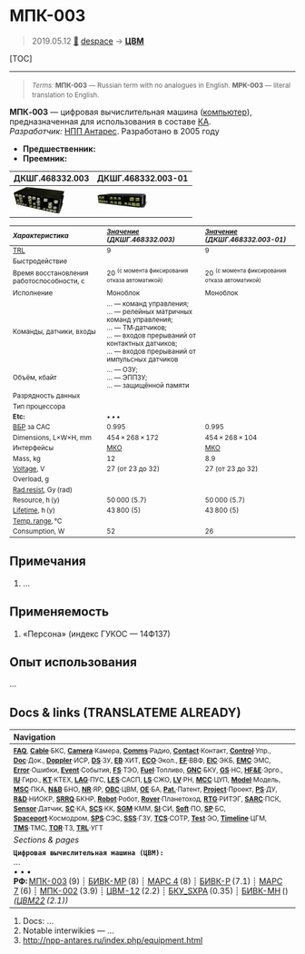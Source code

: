 # МПК-003
> 2019.05.12 [🚀](../index/index.md) [despace](index.md) → **[ЦВМ](obc.md)**

[TOC]

---

> <small>*Terms:* **МПК-003** — Russian term with no analogues in English. **MPK-003** — literal translation to English.</small>

**МПК‑003** — цифровая вычислительная машина ([компьютер](obc.md)), предназначенная для использования в составе [КА](sc.md).  
*Разработчик:* [НПП Антарес](zz_npp_antares.md). Разработано в 2005 году 
   - **Предшественник:** 
   - **Преемник:** 

|ДКШГ.468332.003|ДКШГ.468332.003-01|
|:--|:--|
|[![](f/cpu/m/mpk-003_pic1_thumb.jpg)](f/cpu/m/mpk-003_pic1.jpg)|[![](f/cpu/m/mpk-003_pic2_thumb.jpg)](f/cpu/m/mpk-003_pic2.png)|

<small>

|*Характеристика*|*[Значение](si.md)<br> (ДКШГ.468332.003)*|*[Значение](si.md)<br> (ДКШГ.468332.003-01)*|
|:--|:--|:--|
|[TRL](trl.md)|9|9|
|Быстродействие|||
|Время восстановления работоспособности, с|20 <sup>(с момента фиксирования отказа автоматикой)</sup>|20 <sup>(с момента фиксирования отказа автоматикой)</sup>|
|Исполнение|Моноблок|Моноблок|
|Команды, датчики, входы|… — команд управления;<br> … — релейных матричных команд управления;<br> … — ТМ‑датчиков;<br> … — входов прерываний от контактных датчиков;<br> … — входов прерываний от импульсных датчиков||
|Объём, кбайт|… — ОЗУ;<br> … — ЭППЗУ;<br> … — защищённой памяти||
|Разрядность данных|||
|Тип процессора|||
|**Etc:**|• • •||
|[ВБР](srrq.md) за САС|0.995|0.995|
|Dimensions, L×W×H, mm|454 × 268 × 172|454 × 268 × 104|
|Интерфейсы|[МКО](mil_std_1553b.md)|[МКО](mil_std_1553b.md)|
|Mass, kg|12|8.9|
|[Voltage](voltage.md), V|27 (от 23 до 32)|27 (от 23 до 32)|
|Overload, g|||
|[Rad.resist](ion_rad.md), Gy (rad)|||
|Resource, h (y)|50 000 (5.7)|50 000 (5.7)|
|[Lifetime](lifetime.md), h (y)|43 800 (5)|43 800 (5)|
|[Temp. range](tcs.md), ℃|||
|Consumption, W|52|26|

</small>



<p style="page-break-after:always"> </p>

## Примечания
   1. …



## Применяемость
   1. «Персона» (индекс ГУКОС — 14Ф137)



## Опыт использования
…



<p style="page-break-after:always"> </p>

## Docs & links (TRANSLATEME ALREADY)
|Navigation|
|:--|
|<small>**[FAQ](faq.md)**, **[Cable](cable.md)**·БКС, **[Camera](cam.md)**·Камера, **[Comms](comms.md)**·Радио, **[Contact](contact.md)**·Контакт, **[Control](control.md)**·Упр., **[Doc](doc.md)**·Док., **[Doppler](doppler.md)**·ИСР, **[DS](ds.md)**·ЗУ, **[EB](eb.md)**·ХИТ, **[ECO](ecology.md)**·Экол., **[EF](ef.md)**·ВВФ, **[ElC](elc.md)**·ЭКБ, **[EMC](emc.md)**·ЭМС, **[Error](error.md)**·Ошибки, **[Event](event.md)**·События, **[FS](fs.md)**·ТЭО, **[Fuel](fuel.md)**·Топливо, **[GNC](gnc.md)**·БКУ, **[GS](scs.md)**·НС, **[HF&E](hfe.md)**·Эрго., **[IU](iu.md)**·Гиро., **[KT](kt.md)**·КТЕХ, **[LAG](lag.md)**·ПУC, **[LES](les.md)**·САСП, **[LS](ls.md)**·СЖО, **[LV](lv.md)**·РН, **[MCC](mcc.md)**·ЦУП, **[Model](model.md)**·Модель, **[MSC](sc.md)**·ПКА, **[N&B](nnb.md)**·БНО, **[NR](nr.md)**·ЯР, **[OBC](obc.md)**·ЦВМ, **[OE](oe.md)**·БА, **[Pat.](патент.md)**·Патент, **[Project](project.md)**·Проект, **[PS](ps.md)**·ДУ, **[R&D](rnd.md)**·НИОКР, **[SRRQ](srrq.md)**·БКНР, **[Robot](robotics.md)**·Робот, **[Rover](rover.md)**·Планетоход, **[RTG](rtg.md)**·РИТЭГ, **[SARC](sarc.md)**·ПСК, **[Sensor](sensor.md)**·Датчик, **[SC](sc.md)**·КА, **[SCS](scs.md)**·КК, **[SGM](sgm.md)**·КММ, **[SI](si.md)**·СИ, **[Soft](soft.md)**·ПО, **[SP](sp.md)**·БС, **[Spaceport](spaceport.md)**·Космодром, **[SPS](sps.md)**·СЭС, **[SSS](sss.md)**·ГЗУ, **[TCS](tcs.md)**·СОТР, **[Test](test.md)**·ЭО, **[Timeline](timeline.md)**·ЦГМ, **[TMS](tms.md)**·ТМС, **[TOR](tor.md)**·ТЗ, **[TRL](trl.md)**·УГТ</small>|
|*Sections & pages*|
|**`Цифровая вычислительная машина (ЦВМ):`**<br> … <br>• • •<br> **РФ:** [МПК-003](mpk_003.md) (9) ┊ [БИВК-МР](bivk_mr.md) (8) ┊ [МАРС 4](mars_4.md) (8) ┊ [БИВК-Р](bivk_r.md) (7.1) ┊ [МАРС 7](mars_7.md) (6) ┊ [МПК-002](mpk2.md) (3.9) ┊ [ЦВМ-12](cvm_12.md) (2.2) ┊ [БКУ_SXPA](bku_sxpa.md) (0.35) ┊ [БИВК-МН](бивк‑мн.md) () *([ЦВМ22](cvm22.md) (2.1))*|

   1. Docs: …
   1. Notable interwikies — …
   1. <http://npp-antares.ru/index.php/equipment.html>
